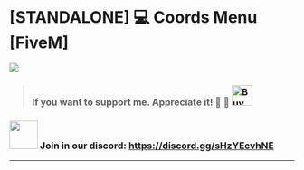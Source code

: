 # [STANDALONE] 💻 Coords Menu [FiveM]

<img src="https://i.imgur.com/JZ4Gddz.png">

>### If you want to support me. Appreciate it! 🙌  🙌 <a href='https://ko-fi.com/M4M4P27ID' target='_blank'><img height='36' style='border:0px;height:36px;' src='https://storage.ko-fi.com/cdn/kofi3.png?v=3' border='0' alt='Buy Me a Coffee at ko-fi.com' /></a>
### <img src="https://assets-global.website-files.com/6257adef93867e50d84d30e2/636e0a6a49cf127bf92de1e2_icon_clyde_blurple_RGB.png" style="width: 50px;"> Join in our discord: https://discord.gg/sHzYEcvhNE
---
